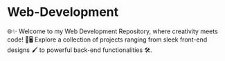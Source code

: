 # Web-Development
🌐✨ Welcome to my Web Development Repository, where creativity meets code! 🎨🖥️ Explore a collection of projects ranging from sleek front-end designs 🖌️ to powerful back-end functionalities 🛠️.


